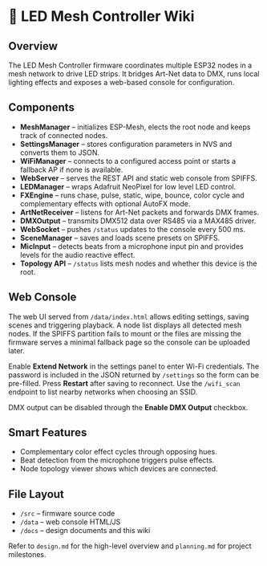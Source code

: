 # 📖 LED Mesh Controller Wiki

## Overview

The LED Mesh Controller firmware coordinates multiple ESP32 nodes in a mesh network to drive LED strips. It bridges Art-Net data to DMX, runs local lighting effects and exposes a web-based console for configuration.

## Components

- **MeshManager** – initializes ESP-Mesh, elects the root node and keeps track of connected nodes.
- **SettingsManager** – stores configuration parameters in NVS and converts them to JSON.
- **WiFiManager** – connects to a configured access point or starts a fallback AP if none is available.
- **WebServer** – serves the REST API and static web console from SPIFFS.
- **LEDManager** – wraps Adafruit NeoPixel for low level LED control.
- **FXEngine** – runs chase, pulse, static, wipe, bounce, color cycle and complementary effects with optional AutoFX mode.
- **ArtNetReceiver** – listens for Art-Net packets and forwards DMX frames.
- **DMXOutput** – transmits DMX512 data over RS485 via a MAX485 driver.
- **WebSocket** – pushes `/status` updates to the console every 500 ms.
- **SceneManager** – saves and loads scene presets on SPIFFS.
- **MicInput** – detects beats from a microphone input pin and provides levels
  for the audio reactive effect.
- **Topology API** – `/status` lists mesh nodes and whether this device is the root.

## Web Console

The web UI served from `/data/index.html` allows editing settings, saving scenes
and triggering playback. A node list displays all detected mesh nodes. If the
SPIFFS partition fails to mount or the files are missing the firmware serves a
minimal fallback page so the console can be uploaded later.

Enable **Extend Network** in the settings panel to enter Wi-Fi credentials. The
password is included in the JSON returned by `/settings` so the form can be
pre-filled. Press **Restart** after saving to reconnect. Use the `/wifi_scan`
endpoint to list nearby networks when choosing an SSID.

DMX output can be disabled through the **Enable DMX Output** checkbox.

## Smart Features

- Complementary color effect cycles through opposing hues.
- Beat detection from the microphone triggers pulse effects.
- Node topology viewer shows which devices are connected.

## File Layout

- `/src` – firmware source code
- `/data` – web console HTML/JS
- `/docs` – design documents and this wiki

Refer to `design.md` for the high-level overview and `planning.md` for project milestones.
